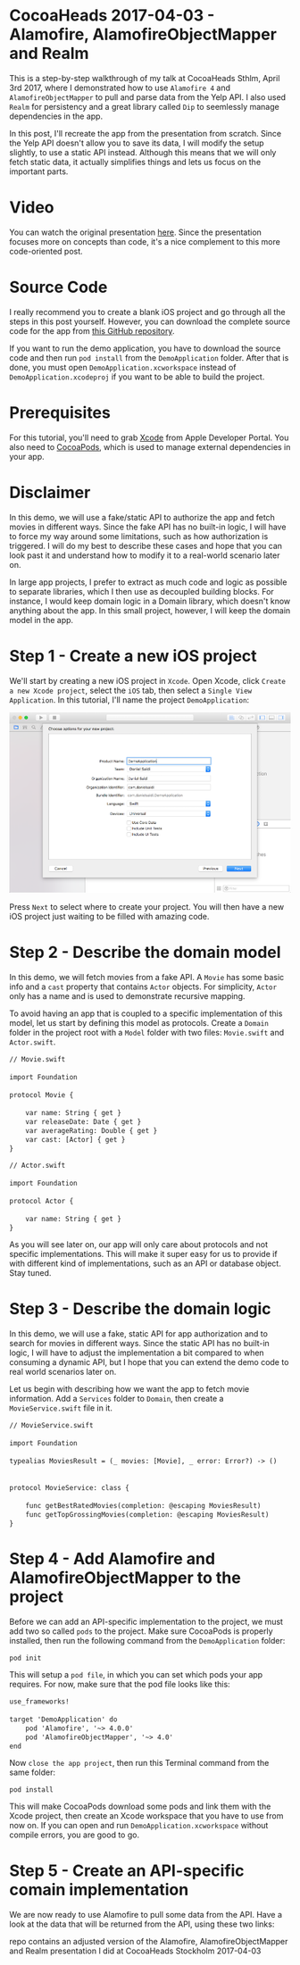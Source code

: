# CocoaHeads 2017-04-03 - Alamofire, AlamofireObjectMapper and Realm

This is a step-by-step walkthrough of my talk at CocoaHeads Sthlm, April 3rd 2017,
where I demonstrated how to use `Alamofire 4` and `AlamofireObjectMapper` to pull
and parse data from the Yelp API. I also used `Realm` for persistency and a great
library called `Dip` to seemlessly manage dependencies in the app.

In this post, I'll recreate the app from the presentation from scratch. Since the
Yelp API doesn't allow you to save its data, I will modify the setup slightly, to
use a static API instead. Although this means that we will only fetch static data,
it actually simplifies things and lets us focus on the important parts.



# Video

You can watch the original presentation [here](https://www.youtube.com/watch?v=LuKehlKoN7o&lc=z22qu35a4xawiriehacdp435fnpjgmq2f54mjmyhi2tw03c010c.1502618893412377).
Since the presentation focuses more on concepts than code, it's a nice complement
to this more code-oriented post.



# Source Code

I really recommend you to create a blank iOS project and go through all the steps
in this post yourself. However, you can download the complete source code for the
app from [this GitHub repository](https://github.com/danielsaidi/CocoaHeads-2017-04-03-Alamofire-Realm).

If you want to run the demo application, you have to download the source code and
then run `pod install` from the `DemoApplication` folder. After that is done, you
must open `DemoApplication.xcworkspace` instead of `DemoApplication.xcodeproj` if
you want to be able to build the project. 



# Prerequisites

For this tutorial, you'll need to grab [Xcode](https://www.google.com/url?sa=t&rct=j&q=&esrc=s&source=web&cd=&cad=rja&uact=8&ved=0ahUKEwi7lP7s--XVAhVmEpoKHcVkBzUQ0EMIKg&url=https%3A%2F%2Fdeveloper.apple.com%2Fxcode%2Fdownloads%2F&usg=AFQjCNFpOFz2CXarfnUzyEM1Lbia_k7fZw)
from Apple Developer Portal. You also need to [CocoaPods](https://cocoapods.org/),
which is used to manage external dependencies in your app.



# Disclaimer

In this demo, we will use a fake/static API to authorize the app and fetch movies
in different ways. Since the fake API has no built-in logic, I will have to force
my way around some limitations, such as how authorization is triggered. I will do
my best to describe these cases and hope that you can look past it and understand
how to modify it to a real-world scenario later on.

In large app projects, I prefer to extract as much code and logic as possible to
separate libraries, which I then use as decoupled building blocks. For instance,
I would keep domain logic in a Domain library, which doesn't know anything about
the app. In this small project, however, I will keep the domain model in the app.



# Step 1 - Create a new iOS project

We'll start by creating a new iOS project in `Xcode`. Open Xcode, click `Create a
new Xcode project`, select the `iOS` tab, then select a `Single View Application`.
In this tutorial, I'll name the project `DemoApplication`:

![Image](img/1-create.png)

Press `Next` to select where to create your project. You will then have a new iOS
project just waiting to be filled with amazing code.



# Step 2 - Describe the domain model

In this demo, we will fetch movies from a fake API. A `Movie` has some basic info
and a `cast` property that contains `Actor` objects. For simplicity, `Actor` only
has a name and is used to demonstrate recursive mapping.
 
To avoid having an app that is coupled to a specific implementation of this model,
let us start by defining this model as protocols. Create a `Domain` folder in the
project root with a `Model` folder with two files: `Movie.swift` and `Actor.swift`.

```
// Movie.swift

import Foundation

protocol Movie {
    
    var name: String { get }
    var releaseDate: Date { get }
    var averageRating: Double { get }
    var cast: [Actor] { get }
}
```

```
// Actor.swift

import Foundation

protocol Actor {
    
    var name: String { get }
}
```

As you will see later on, our app will only care about protocols and not specific
implementations. This will make it super easy for us to provide if with different
kind of implementations, such as an API or database object. Stay tuned.



# Step 3 - Describe the domain logic

In this demo, we will use a fake, static API for app authorization and to search
for movies in different ways. Since the static API has no built-in logic, I will
have to adjust the implementation a bit compared to when consuming a dynamic API,
but I hope that you can extend the demo code to real world scenarios later on.

Let us begin with describing how we want the app to fetch movie information. Add
a `Services` folder to `Domain`, then create a `MovieService.swift` file in it.

```
// MovieService.swift

import Foundation

typealias MoviesResult = (_ movies: [Movie], _ error: Error?) -> ()


protocol MovieService: class {
    
    func getBestRatedMovies(completion: @escaping MoviesResult)
    func getTopGrossingMovies(completion: @escaping MoviesResult)
}

```


# Step 4 - Add Alamofire and AlamofireObjectMapper to the project

Before we can add an API-specific implementation to the project, we must add two
so called `pods` to the project. Make sure CocoaPods is properly installed, then
run the following command from the `DemoApplication` folder:

```
pod init
```

This will setup a `pod file`, in which you can set which pods your app requires.
For now, make sure that the pod file looks like this:

```
use_frameworks!

target 'DemoApplication' do
    pod 'Alamofire', '~> 4.0.0'
    pod 'AlamofireObjectMapper', '~> 4.0' 
end
``` 

Now `close the app project`, then run this Terminal command from the same folder:

```
pod install
```

This will make CocoaPods download some pods and link them with the Xcode project,
then create an Xcode workspace that you have to use from now on. If you can open
and run `DemoApplication.xcworkspace` without compile errors, you are good to go.



# Step 5 - Create an API-specific comain implementation

We are now ready to use Alamofire to pull some data from the API. Have a look at
the data that will be returned from the API, using these two links:

















repo contains an adjusted version of the Alamofire, AlamofireObjectMapper and Realm presentation I did at CocoaHeads Stockholm 2017-04-03
